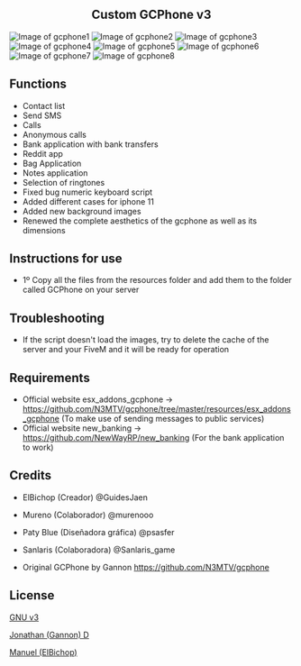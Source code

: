 <h2 align="center">Custom GCPhone v3</h2>

![Image of gcphone1](https://imgur.com/a2ltY4l.png)
![Image of gcphone2](https://imgur.com/HsRSwRk.png)
![Image of gcphone3](https://imgur.com/hPcimYT.png)
![Image of gcphone4](https://imgur.com/UogUOTD.png)
![Image of gcphone5](https://imgur.com/tALSWBL.png)
![Image of gcphone6](https://imgur.com/Z89F1Rj.png)
![Image of gcphone7](https://imgur.com/KcL76Eo.png)
![Image of gcphone8](https://imgur.com/VPlVnzS.png)

## Functions 

  - Contact list
  - Send SMS
  - Calls
  - Anonymous calls
  - Bank application with bank transfers
  - Reddit app
  - Bag Application
  - Notes application
  - Selection of ringtones
  - Fixed bug numeric keyboard script
  - Added different cases for iphone 11
  - Added new background images
  - Renewed the complete aesthetics of the gcphone as well as its dimensions

## Instructions for use

  - 1º Copy all the files from the resources folder and add them to the folder called GCPhone on your server


## Troubleshooting
  - If the script doesn't load the images, try to delete the cache of the server and your FiveM and it will be ready for operation
## Requirements

  - Official website esx_addons_gcphone -> https://github.com/N3MTV/gcphone/tree/master/resources/esx_addons_gcphone (To make use of sending messages to public services)
  - Official website new_banking -> https://github.com/NewWayRP/new_banking (For the bank application to work)

## Credits

  - ElBichop (Creador) @GuidesJaen
  - Mureno (Colaborador) @murenooo
  - Paty Blue (Diseñadora gráfica) @psasfer
  - Sanlaris (Colaboradora) @Sanlaris_game

  - Original GCPhone by Gannon https://github.com/N3MTV/gcphone




## License

[GNU v3](https://opensource.org/licenses/gpl-3.0.html)

[Jonathan (Gannon) D](https://github.com/N3MTV)

[Manuel (ElBichop)](https://github.com/manueljlz)
